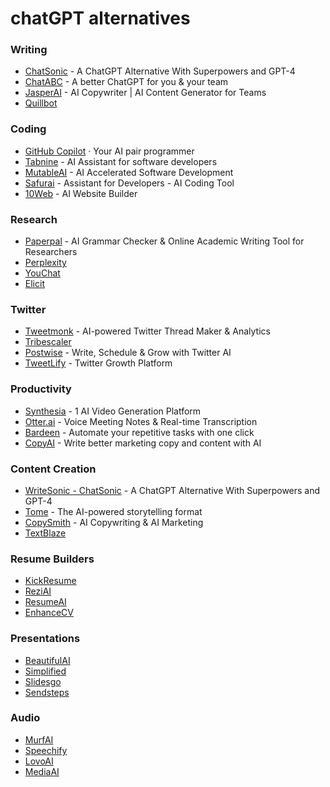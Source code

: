 # chatGPT alternatives

### Writing

* [ChatSonic](https://writesonic.com/chat) - A ChatGPT Alternative With Superpowers and GPT-4&#x20;
* [ChatABC](https://chatabc.ai/) - A better ChatGPT for you & your team&#x20;
* [JasperAI](https://www.jasper.ai/) - AI Copywriter | AI Content Generator for Teams
* [Quillbot](https://quillbot.com)&#x20;

### Coding

* [GitHub Copilot](https://github.com/features/copilot) · Your AI pair programmer
* [Tabnine](https://www.tabnine.com/) - AI Assistant for software developers
* [MutableAI](https://mutable.ai/) - AI Accelerated Software Development&#x20;
* [Safurai](https://www.safurai.com/) - Assistant for Developers - AI Coding Tool&#x20;
* [10Web](https://10web.io/) - AI Website Builder&#x20;

### Research

* [Paperpal](https://paperpal.com/) - AI Grammar Checker & Online Academic Writing Tool for Researchers
* [Perplexity](https://www.perplexity.ai)
* [YouChat](https://youchat.com/)
* [Elicit](https://elicit.org)&#x20;

### Twitter

* [Tweetmonk](https://tweetmonk.com/pricing) - AI-powered Twitter Thread Maker & Analytics&#x20;
* [Tribescaler](https://tribescaler.com)
* [Postwise](https://postwise.ai) - Write, Schedule & Grow with Twitter AI
* [TweetLify](https://www.tweetlify.co/) - Twitter Growth Platform

### Productivity

* [Synthesia](https://www.synthesia.io/) - 1 AI Video Generation Platform
* [Otter.ai](https://otter.ai/) - Voice Meeting Notes & Real-time Transcription
* [Bardeen](https://www.bardeen.ai/) - Automate your repetitive tasks with one click
* [CopyAI](https://www.copy.ai/) - Write better marketing copy and content with AI

### Content Creation

* [WriteSonic - ChatSonic](https://writesonic.com/) - A ChatGPT Alternative With Superpowers and GPT-4
* [Tome](https://tome.app/) - The AI-powered storytelling format
* [CopySmith](https://copysmith.ai/) - AI Copywriting & AI Marketing
* [TextBlaze](https://blaze.today/)

### Resume Builders

* [KickResume](https://www.kickresume.com)
* [ReziAI](https://www.rezi.ai)
* [ResumeAI](https://www.resumai.com)
* [EnhanceCV](https://enhancv.com)

### Presentations

* [BeautifulAI](https://www.beautiful.ai)
* [Simplified](https://simplified.com)
* [Slidesgo](https://slidesgo.com)
* [Sendsteps](https://www.sendsteps.com/en)

### Audio

* [MurfAI](https://murf.ai)
* [Speechify](https://speechify.com)
* [LovoAI](https://lovo.ai)
* [MediaAI](https://www.ai-media.tv)
